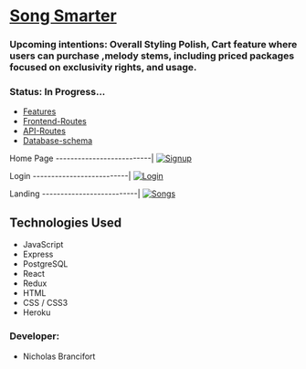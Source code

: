 
# [Song Smarter](https://songs-aa.herokuapp.com)



### Upcoming intentions: Overall Styling Polish, Cart feature where users can purchase ,melody stems, including priced packages focused on exclusivity rights, and usage.

### Status: In Progress...
  * [Features](https://github.com/brancifortnick/Songs_Smarter_/wiki/features)
  * [Frontend-Routes](https://github.com/brancifortnick/Songs_Smarter_/wiki/Frontend-Routes)
  * [API-Routes](https://github.com/brancifortnick/Songs_Smarter_/wiki/API-Documentation)
  * [Database-schema](https://user-images.githubusercontent.com/65651149/123181426-47675980-d45b-11eb-801f-b4a7970388f4.png)


Home Page
--------------------------| 
[![Signup](https://i.gyazo.com/75e7c800cc7a2f08cfd265a608100c49.jpg)](https://gyazo.com/75e7c800cc7a2f08cfd265a608100c49)

Login
--------------------------| 
[![Login](https://i.gyazo.com/e6cead100558ecbca4b1e1e058446acf.jpg)](https://gyazo.com/e6cead100558ecbca4b1e1e058446acf)

Landing 
--------------------------| 
[![Songs](https://i.gyazo.com/f1c1d35bda2a9620976bace4fa787583.jpg)](https://gyazo.com/f1c1d35bda2a9620976bace4fa787583)



 ## Technologies Used
 
 * JavaScript
 * Express
 * PostgreSQL
 * React
 * Redux
 * HTML
 * CSS / CSS3
 * Heroku

   




### Developer:

 * Nicholas Brancifort

